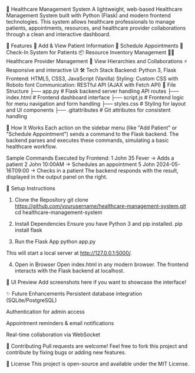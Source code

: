 🏥 Healthcare Management System
A lightweight, web-based Healthcare Management System built with Python (Flask) and modern frontend technologies. This system allows healthcare professionals to manage patients, appointments, resources, and healthcare provider collaborations through a clean and interactive dashboard.

🚀 Features
👤 Add & View Patient Information
📅 Schedule Appointments
🏥 Check-In System for Patients
📦 Resource Inventory Management
👨‍⚕️ Healthcare Provider Management
🧭 View Hierarchies and Collaborations
⚡ Responsive and interactive UI
🛠️ Tech Stack
Backend: Python 3, Flask
Frontend: HTML5, CSS3, JavaScript (Vanilla)
Styling: Custom CSS with Roboto font
Communication: RESTful API (AJAX with Fetch API)
📁 File Structure
├── app.py # Flask backend server handling API routes ├── index.html # Frontend dashboard interface ├── script.js # Frontend logic for menu navigation and form handling ├── styles.css # Styling for layout and UI components ├── .gitattributes # Git attributes for consistent handling

🧪 How It Works
Each action on the sidebar menu (like "Add Patient" or "Schedule Appointment") sends a command to the Flask backend. The backend parses and executes these commands, simulating a basic healthcare workflow.

Sample Commands Executed by Frontend:
1 John 35 Fever → Adds a patient
2 John 10:00AM → Schedules an appointment
5 John 2024-05-16T09:00 → Checks in a patient
The backend responds with the result, displayed in the output panel on the right.

🔧 Setup Instructions
1. Clone the Repository
git clone https://github.com/yourusername/healthcare-management-system.git
cd healthcare-management-system

2. Install Dependencies
Ensure you have Python 3 and pip installed.
pip install flask


3. Run the Flask App
python app.py

This will start a local server at http://127.0.0.1:5000/.

4. Open in Browser
Open index.html in any modern browser. The frontend interacts with the Flask backend at localhost.

📸 UI Preview
Add screenshots here if you want to showcase the interface!

✨ Future Enhancements
Persistent database integration (SQLite/PostgreSQL)

Authentication for admin access

Appointment reminders & email notifications

Real-time collaboration via WebSocket

🤝 Contributing
Pull requests are welcome! Feel free to fork this project and contribute by fixing bugs or adding new features.

📄 License
This project is open-source and available under the MIT License.
